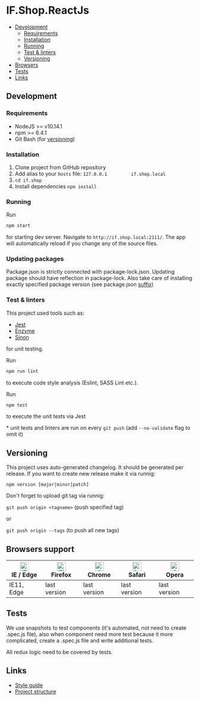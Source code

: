 # IF.Shop.ReactJs

- [Development](#development)
  - [Requirements](#requirements)
  - [Installation](#installation)
  - [Running](#running)
  - [Test & linters](#test--linters)
  - [Versioning](#versioning)
- [Browsers](#browsers-support)
- [Tests](#tests)
- [Links](#links)


## Development

### Requirements

- NodeJS >= v10.14.1
- npm >= 6.4.1
- Git Bash (for [versioning](#Versioning))

### Installation

1. Clone project from GitHub repository
2. Add alias to your `hosts` file: `127.0.0.1         if.shop.local`
3. `cd if.shop`
5. Install dependencies `npm install`

### Running

Run

```sh
npm start
```

for starting dev server. Navigate to `http://if.shop.local:2111/`. The app will automatically reload if you change any of the source files.

### Updating packages

Package.json is strictly connected with package-lock.json. Updating package should have reflection in package-lock. Also take care of installing exactly specified package version (see package.json [suffix](https://docs.npmjs.com/files/package.json#dependencies))

### Test & linters

This project used tools such as:

- [Jest](https://jestjs.io/)
- [Enzyme](https://airbnb.io/enzyme/)
- [Sinon](https://sinonjs.org/)

for unit testing.

Run

```sh
npm run lint
```

to execute code style analysis (Eslint, SASS Lint etc.).

Run

```sh
npm test
```

to execute the unit tests via Jest

\* unit tests and linters are run on every `git push` (add `--no-validate` flag to omit it)

## Versioning

This project uses auto-generated changelog. It should be generated per release. If you want to create new release make it via runnig:

`npm version [major|minor|patch]`

Don't forget to upload git tag via runnig:  

`git push origin <tagname>` (push specified tag)  

or  

`git push origin --tags` (to push all new tags)  

## Browsers support

| [<img src="https://raw.githubusercontent.com/alrra/browser-logos/master/src/edge/edge_48x48.png" alt="IE / Edge" width="24px" height="24px" />](http://godban.github.io/browsers-support-badges/)</br>IE / Edge | [<img src="https://raw.githubusercontent.com/alrra/browser-logos/master/src/firefox/firefox_48x48.png" alt="Firefox" width="24px" height="24px" />](http://godban.github.io/browsers-support-badges/)</br>Firefox | [<img src="https://raw.githubusercontent.com/alrra/browser-logos/master/src/chrome/chrome_48x48.png" alt="Chrome" width="24px" height="24px" />](http://godban.github.io/browsers-support-badges/)</br>Chrome | [<img src="https://raw.githubusercontent.com/alrra/browser-logos/master/src/safari/safari_48x48.png" alt="Safari" width="24px" height="24px" />](http://godban.github.io/browsers-support-badges/)</br>Safari | [<img src="https://raw.githubusercontent.com/alrra/browser-logos/master/src/opera/opera_48x48.png" alt="Opera" width="24px" height="24px" />](http://godban.github.io/browsers-support-badges/)</br>Opera |
| --------- | --------- | --------- | --------- | --------- |
| IE11, Edge| last version| last version| last version| last version

## Tests

We use snapshots to test components (it's automated, not need to create .spec.js file), also when component need more test because it more complicated, create a .spec.js file and write additional tests.

All redux logic need to be covered by tests.

## Links

- [Style guide](docs/STYLEGUIDE.md)
- [Project structure](docs/PROJECT_STRUCTURE.md)
